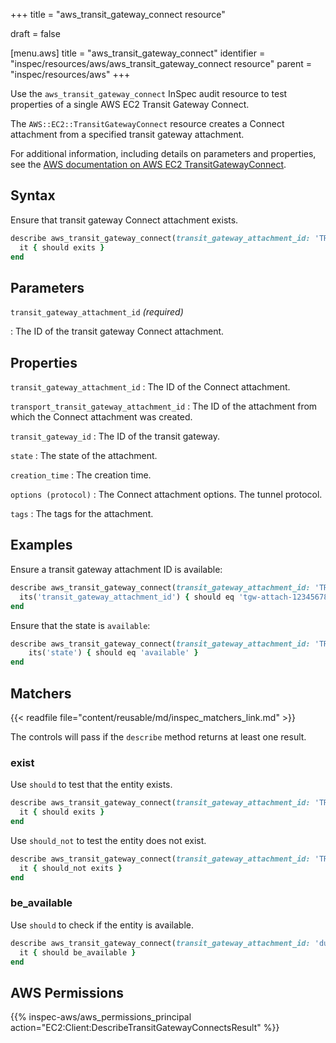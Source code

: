 +++
title = "aws_transit_gateway_connect resource"

draft = false


[menu.aws]
title = "aws_transit_gateway_connect"
identifier = "inspec/resources/aws/aws_transit_gateway_connect resource"
parent = "inspec/resources/aws"
+++

Use the `aws_transit_gateway_connect` InSpec audit resource to test properties of a single AWS EC2 Transit Gateway Connect.

The `AWS::EC2::TransitGatewayConnect` resource creates a Connect attachment from a specified transit gateway attachment.

For additional information, including details on parameters and properties, see the [AWS documentation on AWS EC2 TransitGatewayConnect](https://docs.aws.amazon.com/AWSCloudFormation/latest/UserGuide/aws-resource-ec2-transitgatewayconnect.html).

## Syntax

Ensure that transit gateway Connect attachment exists.

```ruby
describe aws_transit_gateway_connect(transit_gateway_attachment_id: 'TRANSIT_GATEWAY_CONNECT_ATTACHMENT_ID') do
  it { should exits }
end
```

## Parameters

`transit_gateway_attachment_id` _(required)_

: The ID of the transit gateway Connect attachment.

## Properties

`transit_gateway_attachment_id`
: The ID of the Connect attachment.

`transport_transit_gateway_attachment_id`
: The ID of the attachment from which the Connect attachment was created.

`transit_gateway_id`
: The ID of the transit gateway.

`state`
: The state of the attachment.

`creation_time`
: The creation time.

`options (protocol)`
: The Connect attachment options. The tunnel protocol.

`tags`
: The tags for the attachment.

## Examples

Ensure a transit gateway attachment ID is available:

```ruby
describe aws_transit_gateway_connect(transit_gateway_attachment_id: 'TRANSIT_GATEWAY_CONNECT_ATTACHMENT_ID') do
  its('transit_gateway_attachment_id') { should eq 'tgw-attach-1234567890' }
end
```

Ensure that the state is `available`:

```ruby
describe aws_transit_gateway_connect(transit_gateway_attachment_id: 'TRANSIT_GATEWAY_CONNECT_ATTACHMENT_ID') do
    its('state') { should eq 'available' }
end
```

## Matchers

{{< readfile file="content/reusable/md/inspec_matchers_link.md" >}}

The controls will pass if the `describe` method returns at least one result.

### exist

Use `should` to test that the entity exists.

```ruby
describe aws_transit_gateway_connect(transit_gateway_attachment_id: 'TRANSIT_GATEWAY_CONNECT_ATTACHMENT_ID') do
  it { should exits }
end
```

Use `should_not` to test the entity does not exist.

```ruby
describe aws_transit_gateway_connect(transit_gateway_attachment_id: 'TRANSIT_GATEWAY_CONNECT_ATTACHMENT_ID') do
  it { should_not exits }
end
```

### be_available

Use `should` to check if the entity is available.

```ruby
describe aws_transit_gateway_connect(transit_gateway_attachment_id: 'dummy') do
  it { should be_available }
end
```

## AWS Permissions

{{% inspec-aws/aws_permissions_principal action="EC2:Client:DescribeTransitGatewayConnectsResult" %}}
